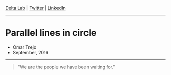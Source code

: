 
[Delta Lab](https://links.deltalab.ai/website) | [Twitter](https://links.deltalab.ai/twitter) | [LinkedIn](https://links.deltalab.ai/linkedin)

---

# Parallel lines in circle

- Omar Trejo
- September, 2016

---

> "We are the people we have been waiting for."
